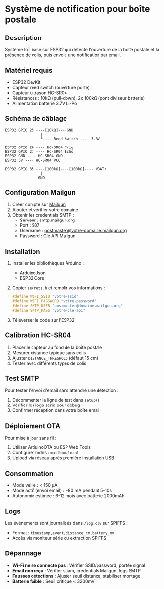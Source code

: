 # Système de notification pour boîte postale

## Description
Système IoT basé sur ESP32 qui détecte l'ouverture de la boîte postale et la présence de colis, puis envoie une notification par email.

## Matériel requis
- ESP32 DevKit
- Capteur reed switch (ouverture porte)
- Capteur ultrason HC-SR04
- Résistances : 10kΩ (pull-down), 2x 100kΩ (pont diviseur batterie)
- Alimentation batterie 3.7V Li-Po

## Schéma de câblage

```
ESP32 GPIO 25 ----[10kΩ]----GND
                |
                └---- Reed Switch ---- 3.3V

ESP32 GPIO 26 ---- HC-SR04 Trig
ESP32 GPIO 27 ---- HC-SR04 Echo
ESP32 GND ---- HC-SR04 GND
ESP32 5V ---- HC-SR04 VCC

ESP32 GPIO 35 ----[100kΩ]----[100kΩ]---- VBAT+
                |
               GND
```

## Configuration Mailgun

1. Créer compte sur [Mailgun](https://www.mailgun.com)
2. Ajouter et vérifier votre domaine
3. Obtenir les credentials SMTP :
   - Serveur : smtp.mailgun.org
   - Port : 587
   - Username : postmaster@votre-domaine.mailgun.org
   - Password : Clé API Mailgun

## Installation

1. Installer les bibliothèques Arduino :
   - ArduinoJson
   - ESP32 Core

2. Copier `secrets.h` et remplir vos informations :
   ```cpp
   #define WIFI_SSID "votre-ssid"
   #define WIFI_PASSWORD "votre-password"
   #define SMTP_USER "postmaster@domaine.mailgun.org"
   #define SMTP_PASS "votre-cle-api"
   ```

3. Téléverser le code sur l'ESP32

## Calibration HC-SR04

1. Placer le capteur au fond de la boîte postale
2. Mesurer distance typique sans colis
3. Ajuster `DISTANCE_THRESHOLD` (défaut 15 cm)
4. Tester avec différents types de colis

## Test SMTP

Pour tester l'envoi d'email sans attendre une détection :
1. Décommenter la ligne de test dans `setup()`
2. Vérifier les logs série pour debug
3. Confirmer réception dans votre boîte email

## Déploiement OTA

Pour mise à jour sans fil :
1. Utiliser ArduinoOTA ou ESP Web Tools
2. Configurer mdns : `mailbox.local`
3. Upload via réseau après première installation USB

## Consommation

- Mode veille : < 150 µA
- Mode actif (envoi email) : ~80 mA pendant 5-10s
- Autonomie estimée : 6-12 mois avec batterie 2000mAh

## Logs

Les événements sont journalisés dans `/log.csv` sur SPIFFS :
- Format : `timestamp,event,distance_cm,battery_mv`
- Accès via moniteur série ou extraction SPIFFS

## Dépannage

- **Wi-Fi ne se connecte pas** : Vérifier SSID/password, portée signal
- **Email non reçu** : Vérifier spam, credentials Mailgun, logs SMTP
- **Fausses détections** : Ajuster seuil distance, stabiliser montage
- **Batterie faible** : Seuil critique < 3200mV